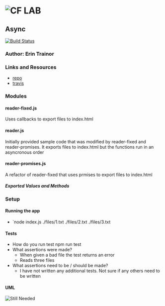 ![CF](http://i.imgur.com/7v5ASc8.png) LAB
=================================================

## Async
[![Build Status](https://travis-ci.com/401-advanced-javascript-401d29/lab-03.svg?branch=master)](https://travis-ci.com/401-advanced-javascript-401d29/lab-03)

### Author: Erin Trainor

### Links and Resources
* [repo](https://github.com/401-advanced-javascript-401d29/lab-03)
* [travis](https://travis-ci.com/401-advanced-javascript-401d29/lab-03)

### Modules
#### reader-fixed.js
Uses callbacks to export files to index.html
#### reader.js
Initially provided sample code that was modified by reader-fixed and reader-promises. It exports files to index.html but the functions run in an asyncronous order
#### reader-promises.js
A refactor of reader-fixed that uses prmises to export files to index.html


##### Exported Values and Methods

### Setup
#### Running the app
* `node index.js ./files/1.txt ./files/2.txt ./files/3.txt

#### Tests
* How do you run test
npm run test
* What assertions were made?
  * When given a bad file the test returns an error
  * Reads three files
* What assertions need to be / should be made?
  * I have not written any additional tests. Not sure if any others need to be written
  

#### UML
![Still Needed]()
